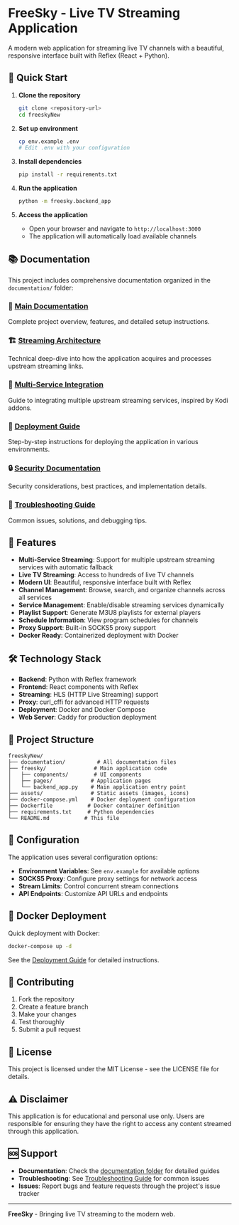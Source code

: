# FreeSky - Live TV Streaming Application

A modern web application for streaming live TV channels with a beautiful, responsive interface built with Reflex (React + Python).

## 🚀 Quick Start

1. **Clone the repository**
   ```bash
   git clone <repository-url>
   cd freeskyNew
   ```

2. **Set up environment**
   ```bash
   cp env.example .env
   # Edit .env with your configuration
   ```

3. **Install dependencies**
   ```bash
   pip install -r requirements.txt
   ```

4. **Run the application**
   ```bash
   python -m freesky.backend_app
   ```

5. **Access the application**
   - Open your browser and navigate to `http://localhost:3000`
   - The application will automatically load available channels

## 📚 Documentation

This project includes comprehensive documentation organized in the `documentation/` folder:

### 📖 [Main Documentation](documentation/README.md)
Complete project overview, features, and detailed setup instructions.

### 🏗️ [Streaming Architecture](documentation/STREAMING_ARCHITECTURE.md)
Technical deep-dive into how the application acquires and processes upstream streaming links.

### 🔗 [Multi-Service Integration](documentation/MULTI_SERVICE_INTEGRATION.md)
Guide to integrating multiple upstream streaming services, inspired by Kodi addons.

### 🚀 [Deployment Guide](documentation/DEPLOYMENT.md)
Step-by-step instructions for deploying the application in various environments.

### 🔒 [Security Documentation](documentation/SECURITY.md)
Security considerations, best practices, and implementation details.

### 🔧 [Troubleshooting Guide](documentation/TROUBLESHOOTING.md)
Common issues, solutions, and debugging tips.

## 🎯 Features

- **Multi-Service Streaming**: Support for multiple upstream streaming services with automatic fallback
- **Live TV Streaming**: Access to hundreds of live TV channels
- **Modern UI**: Beautiful, responsive interface built with Reflex
- **Channel Management**: Browse, search, and organize channels across all services
- **Service Management**: Enable/disable streaming services dynamically
- **Playlist Support**: Generate M3U8 playlists for external players
- **Schedule Information**: View program schedules for channels
- **Proxy Support**: Built-in SOCKS5 proxy support
- **Docker Ready**: Containerized deployment with Docker

## 🛠️ Technology Stack

- **Backend**: Python with Reflex framework
- **Frontend**: React components with Reflex
- **Streaming**: HLS (HTTP Live Streaming) support
- **Proxy**: curl_cffi for advanced HTTP requests
- **Deployment**: Docker and Docker Compose
- **Web Server**: Caddy for production deployment

## 📁 Project Structure

```
freeskyNew/
├── documentation/          # All documentation files
├── freesky/               # Main application code
│   ├── components/        # UI components
│   ├── pages/            # Application pages
│   └── backend_app.py    # Main application entry point
├── assets/               # Static assets (images, icons)
├── docker-compose.yml    # Docker deployment configuration
├── Dockerfile           # Docker container definition
├── requirements.txt     # Python dependencies
└── README.md           # This file
```

## 🔧 Configuration

The application uses several configuration options:

- **Environment Variables**: See `env.example` for available options
- **SOCKS5 Proxy**: Configure proxy settings for network access
- **Stream Limits**: Control concurrent stream connections
- **API Endpoints**: Customize API URLs and endpoints

## 🐳 Docker Deployment

Quick deployment with Docker:

```bash
docker-compose up -d
```

See the [Deployment Guide](documentation/DEPLOYMENT.md) for detailed instructions.

## 🤝 Contributing

1. Fork the repository
2. Create a feature branch
3. Make your changes
4. Test thoroughly
5. Submit a pull request

## 📄 License

This project is licensed under the MIT License - see the LICENSE file for details.

## ⚠️ Disclaimer

This application is for educational and personal use only. Users are responsible for ensuring they have the right to access any content streamed through this application.

## 🆘 Support

- **Documentation**: Check the [documentation folder](documentation/) for detailed guides
- **Troubleshooting**: See [Troubleshooting Guide](documentation/TROUBLESHOOTING.md) for common issues
- **Issues**: Report bugs and feature requests through the project's issue tracker

---

**FreeSky** - Bringing live TV streaming to the modern web. 